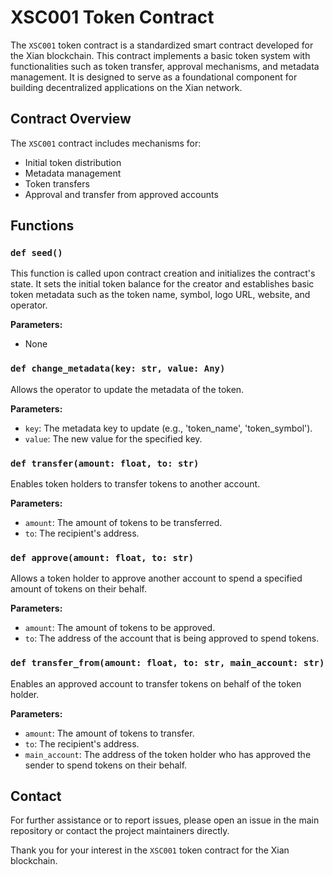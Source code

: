# XSC001 Token Contract

The `XSC001` token contract is a standardized smart contract developed for the Xian blockchain. This contract implements a basic token system with functionalities such as token transfer, approval mechanisms, and metadata management. It is designed to serve as a foundational component for building decentralized applications on the Xian network.

## Contract Overview

The `XSC001` contract includes mechanisms for:

- Initial token distribution
- Metadata management
- Token transfers
- Approval and transfer from approved accounts

## Functions

### `def seed()`

This function is called upon contract creation and initializes the contract's state. It sets the initial token balance for the creator and establishes basic token metadata such as the token name, symbol, logo URL, website, and operator.

**Parameters:**
- None

### `def change_metadata(key: str, value: Any)`

Allows the operator to update the metadata of the token.

**Parameters:**
- `key`: The metadata key to update (e.g., 'token_name', 'token_symbol').
- `value`: The new value for the specified key.

### `def transfer(amount: float, to: str)`

Enables token holders to transfer tokens to another account.

**Parameters:**
- `amount`: The amount of tokens to be transferred.
- `to`: The recipient's address.

### `def approve(amount: float, to: str)`

Allows a token holder to approve another account to spend a specified amount of tokens on their behalf.

**Parameters:**
- `amount`: The amount of tokens to be approved.
- `to`: The address of the account that is being approved to spend tokens.

### `def transfer_from(amount: float, to: str, main_account: str)`

Enables an approved account to transfer tokens on behalf of the token holder.

**Parameters:**
- `amount`: The amount of tokens to transfer.
- `to`: The recipient's address.
- `main_account`: The address of the token holder who has approved the sender to spend tokens on their behalf.

## Contact

For further assistance or to report issues, please open an issue in the main repository or contact the project maintainers directly.

Thank you for your interest in the `XSC001` token contract for the Xian blockchain.
